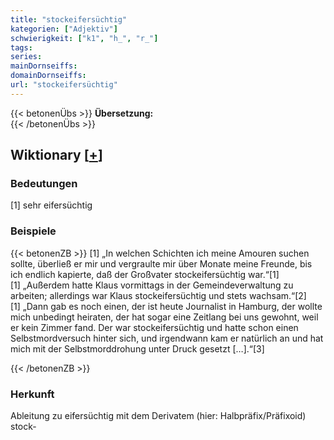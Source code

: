 ```yaml
---
title: "stockeifersüchtig"
kategorien: ["Adjektiv"]
schwierigkeit: ["k1", "h_", "r_"]
tags:
series:
mainDornseiffs:
domainDornseiffs:
url: "stockeifersüchtig"
---
```


{{< betonenÜbs >}}
**Übersetzung:**  
{{< /betonenÜbs >}}

## Wiktionary [[+](https://de.wiktionary.org/wiki/stockeifersüchtig)]

### Bedeutungen
[1] sehr eifersüchtig  

### Beispiele
{{< betonenZB >}}
[1] „In welchen Schichten ich meine Amouren suchen sollte, überließ er mir und vergraulte mir über Monate meine Freunde, bis ich endlich kapierte, daß der Großvater stockeifersüchtig war.“[1]  
[1] „Außerdem hatte Klaus vormittags in der Gemeindeverwaltung zu arbeiten; allerdings war Klaus stockeifersüchtig und stets wachsam.“[2]  
[1] „Dann gab es noch einen, der ist heute Journalist in Hamburg, der wollte mich unbedingt heiraten, der hat sogar eine Zeitlang bei uns gewohnt, weil er kein Zimmer fand. Der war stockeifersüchtig und hatte schon einen Selbstmordversuch hinter sich, und irgendwann kam er natürlich an und hat mich mit der Selbstmorddrohung unter Druck gesetzt […].“[3]  

{{< /betonenZB >}}
### Herkunft
Ableitung zu eifersüchtig mit dem Derivatem (hier: Halbpräfix/Präfixoid) stock-  


